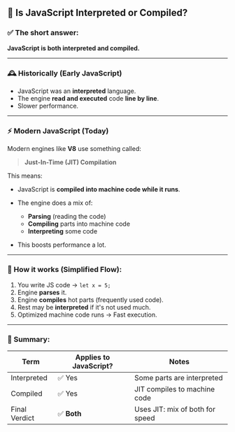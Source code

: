 ## 🧠 Is JavaScript Interpreted or Compiled?

### ✅ The short answer:

**JavaScript is both interpreted and compiled.**

---

### 🕰️ **Historically (Early JavaScript)**

* JavaScript was an **interpreted** language.
* The engine **read and executed** code **line by line**.
* Slower performance.

---

### ⚡ Modern JavaScript (Today)

Modern engines like **V8** use something called:

> **Just-In-Time (JIT) Compilation**

This means:

* JavaScript is **compiled into machine code while it runs**.
* The engine does a mix of:

  * **Parsing** (reading the code)
  * **Compiling** parts into machine code
  * **Interpreting** some code
* This boosts performance a lot.

---

### 🔁 How it works (Simplified Flow):

1. You write JS code → `let x = 5;`
2. Engine **parses** it.
3. Engine **compiles** hot parts (frequently used code).
4. Rest may be **interpreted** if it's not used much.
5. Optimized machine code runs → Fast execution.

---

### 📌 Summary:

| Term          | Applies to JavaScript? | Notes                           |
| ------------- | ---------------------- | ------------------------------- |
| Interpreted   | ✅ Yes                  | Some parts are interpreted      |
| Compiled      | ✅ Yes                  | JIT compiles to machine code    |
| Final Verdict | ✅ **Both**             | Uses JIT: mix of both for speed |


